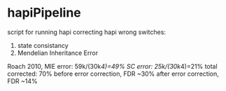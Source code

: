 # hapiPipeline

script for running hapi
correcting hapi wrong switches:
1. state consistancy
2. Mendelian Inheritance Error

Roach 2010, 
MIE error: 59k/(30k*4)=49%
SC error: 25k/(30k*4)=21%
total corrected: 70%
before error correction, FDR ~30%
after error correction, FDR ~14%

